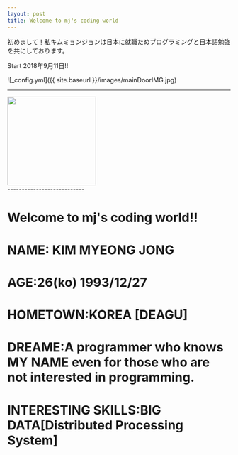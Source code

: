 ```yaml
---
layout: post
title: Welcome to mj's coding world
---
```


初めまして！私キムミョンジョンは日本に就職ためプログラミングと日本語勉強を共にしております。

Start 2018年9月11日‼

![_config.yml]({{ site.baseurl }}/images/mainDoorIMG.jpg)

---------------------------
<div>
<img width="200px" src="">
</div>
---------------------------

Welcome to mj's coding world!!
=

NAME: **KIM MYEONG JONG**
====
AGE:**26(ko) 1993/12/27**
====
HOMETOWN:**KOREA [DEAGU]**
====
DREAME:**A programmer who knows MY NAME even for those who are not interested in programming.**
====
INTERESTING SKILLS:**BIG DATA[Distributed Processing System]**
====
